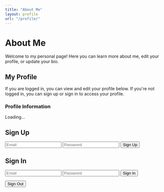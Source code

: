 ```yaml
---
title: "About Me"
layout: profile
url: "/profile/"
---
```


# About Me

Welcome to my personal page! Here you can learn more about me, edit your profile, or update your bio.

## My Profile

If you are logged in, you can view and edit your profile below. If you're not logged in, you can sign up or sign in to access your profile.

### Profile Information

<div id="profile-container">
  <p>Loading...</p>
</div>

<!-- Auth Form -->
<h2>Sign Up</h2>
<form id="signup-form">
  <input type="email" id="signup-email" placeholder="Email" required />
  <input type="password" id="signup-password" placeholder="Password" required />
  <button type="submit">Sign Up</button>
</form>

<h2>Sign In</h2>
<form id="signin-form">
  <input type="email" id="signin-email" placeholder="Email" required />
  <input type="password" id="signin-password" placeholder="Password" required />
  <button type="submit">Sign In</button>
</form>

<button id="signout-button">Sign Out</button>
<p id="auth-status"></p>

<!-- Supabase JS -->
<script src="https://cdn.jsdelivr.net/npm/@supabase/supabase-js@2"></script>
<script>
  const supabase = window.supabase.createClient(
    'https://cmbmfdtmofhidxjugtcd.supabase.co',
    'eyJhbGciOiJIUzI1NiIsInR5cCI6IkpXVCJ9.eyJpc3MiOiJzdXBhYmFzZSIsInJlZiI6ImNtYm1mZHRtb2ZoaWR4anVndGNkIiwicm9sZSI6ImFub24iLCJpYXQiOjE3NDUyNzEwMTAsImV4cCI6MjA2MDg0NzAxMH0.y1XJNaw380hgC7Mkkl79ugvXZUfjRqMyMsnEfUXmQ8Q'
  );

  const status = document.getElementById('auth-status');

  // Sign Up
  document.getElementById('signup-form').addEventListener('submit', async (e) => {
    e.preventDefault();
    const email = document.getElementById('signup-email').value.trim();
    const password = document.getElementById('signup-password').value.trim();
    const { error } = await supabase.auth.signUp({ email, password });
    if (error) {
      status.innerText = `❌ Signup error: ${error.message}`;
    } else {
      status.innerText = '✅ Signup successful! Check your email to confirm.';
    }
  });

  // Sign In
  document.getElementById('signin-form').addEventListener('submit', async (e) => {
    e.preventDefault();
    const email = document.getElementById('signin-email').value.trim();
    const password = document.getElementById('signin-password').value.trim();
    const { error } = await supabase.auth.signInWithPassword({ email, password });
    if (error) {
      status.innerText = `❌ Login error: ${error.message}`;
    } else {
      status.innerText = `✅ Logged in as ${email}`;
    }
  });

  // Sign Out
  document.getElementById('signout-button').addEventListener('click', async () => {
    await supabase.auth.signOut();
    status.innerText = '👋 Signed out.';
  });

  // Optional: show user status on page load
  supabase.auth.getUser().then(({ data: { user } }) => {
    if (user) {
      status.innerText = `🔒 Already logged in as ${user.email}`;
      loadUserProfile(user.id); // Load the profile if logged in
    } else {
      status.innerText = `👤 Not logged in.`;
    }
  });

  async function loadUserProfile(userId) {
    const container = document.getElementById('profile-container');
    let { data: profile, error } = await supabase
      .from('profiles')
      .select('*')
      .eq('id', userId)
      .single();

    if (!profile) {
      // If no profile, create a new one
      const { data: newProfile, error: insertError } = await supabase
        .from('profiles')
        .insert([{
          id: userId,
          full_name: '',
          username: '',
          avatar_url: '',
          bio: ''
        }])
        .select()
        .single();
      profile = newProfile;
    }

    // Show editable form
    container.innerHTML = `
      <form id="profile-form">
        <label>Full Name:<br><input type="text" id="full_name" value="${profile.full_name || ''}" /></label><br>
        <label>Username:<br><input type="text" id="username" value="${profile.username || ''}" /></label><br>
        <label>Bio:<br><textarea id="bio">${profile.bio || ''}</textarea></label><br>
        <button type="submit">Update Profile</button>
      </form>
      <p id="status-message"></p>
    `;

    document.getElementById('profile-form').addEventListener('submit', async (e) => {
      e.preventDefault();
      
      const full_name = document.getElementById('full_name').value;
      const username = document.getElementById('username').value;
      const bio = document.getElementById('bio').value;

      const submitButton = document.querySelector("button[type='submit']");
      submitButton.disabled = true; // Disable the button

      const { error: updateError } = await supabase
        .from('profiles')
        .update({ full_name, username, bio })
        .eq('id', userId);

      document.getElementById('status-message').textContent =
        updateError ? 'Failed to update profile' : 'Profile updated successfully!';

      submitButton.disabled = false; // Re-enable the button
    });
  }
</script>